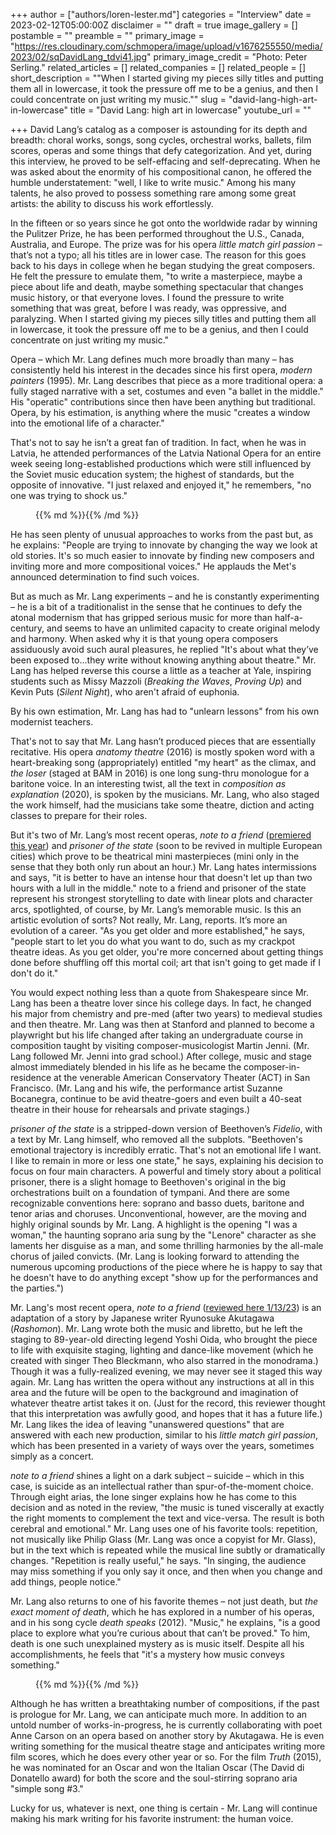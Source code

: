 +++
author = ["authors/loren-lester.md"]
categories = "Interview"
date = 2023-02-12T05:00:00Z
disclaimer = ""
draft = true
image_gallery = []
postamble = ""
preamble = ""
primary_image = "https://res.cloudinary.com/schmopera/image/upload/v1676255550/media/2023/02/sqDavidLang_tdvi41.jpg"
primary_image_credit = "Photo: Peter Serling."
related_articles = []
related_companies = []
related_people = []
short_description = "\"When I started giving my pieces silly titles and putting them all in lowercase, it took the pressure off me to be a genius, and then I could concentrate on just writing my music.\""
slug = "david-lang-high-art-in-lowercase"
title = "David Lang: high art in lowercase"
youtube_url = ""

+++
David Lang’s catalog as a composer is astounding for its depth and breadth: choral works, songs, song cycles, orchestral works, ballets, film scores, operas and some things that defy categorization. And yet, during this interview, he proved to be self-effacing and self-deprecating. When he was asked about the enormity of his compositional canon, he offered the humble understatement: "well, I like to write music." Among his many talents, he also proved to possess something rare among some great artists: the ability to discuss his work effortlessly.

In the fifteen or so years since he got onto the worldwide radar by winning the Pulitzer Prize, he has been performed throughout the U.S., Canada, Australia, and Europe. The prize was for his opera _little match girl passion_ – that’s not a typo; all his titles are in lower case. The reason for this goes back to his days in college when he began studying the great composers. He felt the pressure to emulate them, "to write a masterpiece, maybe a piece about life and death, maybe something spectacular that changes music history, or that everyone loves. I found the pressure to write something that was great, before I was ready, was oppressive, and paralyzing. When I started giving my pieces silly titles and putting them all in lowercase, it took the pressure off me to be a genius, and then I could concentrate on just writing my music."

Opera – which Mr. Lang defines much more broadly than many – has consistently held his interest in the decades since his first opera, _modern painters_ (1995). Mr. Lang describes that piece as a more traditional opera: a fully staged narrative with a set, costumes and even "a ballet in the middle." His "operatic" contributions since then have been anything but traditional. Opera, by his estimation, is anything where the music "creates a window into the emotional life of a character."

That's not to say he isn’t a great fan of tradition. In fact, when he was in Latvia, he attended performances of the Latvia National Opera for an entire week seeing long-established productions which were still influenced by the Soviet music education system; the highest of standards, but the opposite of innovative. "I just relaxed and enjoyed it," he remembers, "no one was trying to shock us."

<figure data-type="image">{{% md %}}{{% /md %}}

<figcaption></figcaption>  
</figure>

He has seen plenty of unusual approaches to works from the past but, as he explains: "People are trying to innovate by changing the way we look at old stories. It's so much easier to innovate by finding new composers and inviting more and more compositional voices." He applauds the Met's announced determination to find such voices.

But as much as Mr. Lang experiments – and he is constantly experimenting – he is a bit of a traditionalist in the sense that he continues to defy the atonal modernism that has gripped serious music for more than half-a-century, and seems to have an unlimited capacity to create original melody and harmony. When asked why it is that young opera composers assiduously avoid such aural pleasures, he replied "It's about what they’ve been exposed to…they write without knowing anything about theatre." Mr. Lang has helped reverse this course a little as a teacher at Yale, inspiring students such as Missy Mazzoli (_Breaking the Waves_, _Proving Up_) and Kevin Puts (_Silent Night_), who aren't afraid of euphonia.

By his own estimation, Mr. Lang has had to "unlearn lessons" from his own modernist teachers.

That's not to say that Mr. Lang hasn’t produced pieces that are essentially recitative. His opera _anatomy theatre_ (2016) is mostly spoken word with a heart-breaking song (appropriately) entitled "my heart" as the climax, and _the loser_ (staged at BAM in 2016) is one long sung-thru monologue for a baritone voice.  In an interesting twist, all the text in _composition as explanation_ (2020), is spoken by the musicians. Mr. Lang, who also staged the work himself, had the musicians take some theatre, diction and acting classes to prepare for their roles.

But it's two of Mr. Lang’s most recent operas, _note to a friend_ ([premiered this year](/note-to-a-friend-matters-of-life-and-death/)) and _prisoner of the state_ (soon to be revived in multiple European cities) which prove to be theatrical mini masterpieces (mini only in the sense that they both only run about an hour.)  Mr. Lang hates intermissions and says, "it is better to have an intense hour that doesn't let up than two hours with a lull in the middle." note to a friend and prisoner of the state represent his strongest storytelling to date with linear plots and character arcs, spotlighted, of course, by Mr. Lang’s memorable music. Is this an artistic evolution of sorts? Not really, Mr. Lang, reports. It’s more an evolution of a career. "As you get older and more established," he says, "people start to let you do what you want to do, such as my crackpot theatre ideas. As you get older, you're more concerned about getting things done before shuffling off this mortal coil; art that isn't going to get made if I don't do it."

You would expect nothing less than a quote from Shakespeare since Mr. Lang has been a theatre lover since his college days. In fact, he changed his major from chemistry and pre-med (after two years) to medieval studies and then theatre. Mr. Lang was then at Stanford and planned to become a playwright but his life changed after taking an undergraduate course in composition taught by visiting composer-musicologist Martin Jenni. (Mr. Lang followed Mr. Jenni into grad school.) After college, music and stage almost immediately blended in his life as he became the composer-in-residence at the venerable American Conservatory Theater (ACT) in San Francisco. (Mr. Lang and his wife, the performance artist Suzanne Bocanegra, continue to be avid theatre-goers and even built a 40-seat theatre in their house for rehearsals and private stagings.)

_prisoner of the state_ is a stripped-down version of Beethoven’s _Fidelio_, with a text by Mr. Lang himself, who removed all the subplots. "Beethoven's emotional trajectory is incredibly erratic. That's not an emotional life I want. I like to remain in more or less one state," he says, explaining his decision to focus on four main characters. A powerful and timely story about a political prisoner, there is a slight homage to Beethoven's original in the big orchestrations built on a foundation of tympani. And there are some recognizable conventions here: soprano and basso duets, baritone and tenor arias and choruses. Unconventional, however, are the moving and highly original sounds by Mr. Lang. A highlight is the opening "I was a woman," the haunting soprano aria sung by the "Lenore" character as she laments her disguise as a man, and some thrilling harmonies by the all-male chorus of jailed convicts. (Mr. Lang is looking forward to attending the numerous upcoming productions of the piece where he is happy to say that he doesn't have to do anything except "show up for the performances and the parties.")

Mr. Lang's most recent opera, _note to a friend_ ([reviewed here 1/13/23](/note-to-a-friend-matters-of-life-and-death/)) is an adaptation of a story by Japanese writer Ryunosuke Akutagawa (_Rashomon_). Mr. Lang wrote both the music and libretto, but he left the staging to 89-year-old directing legend Yoshi Oida, who brought the piece to life with exquisite staging, lighting and dance-like movement (which he created with singer Theo Bleckmann, who also starred in the monodrama.) Though it was a fully-realized evening, we may never see it staged this way again. Mr. Lang has written the opera without any instructions at all in this area and the future will be open to the background and imagination of whatever theatre artist takes it on. (Just for the record, this reviewer thought that this interpretation was awfully good, and hopes that it has a future life.) Mr. Lang likes the idea of leaving "unanswered questions" that are answered with each new production, similar to his _little match girl passion_, which has been presented in a variety of ways over the years, sometimes simply as a concert.

_note to a friend_ shines a light on a dark subject – suicide – which in this case, is suicide as an intellectual rather than spur-of-the-moment choice. Through eight arias, the lone singer explains how he has come to this decision and as noted in the review, "the music is tuned viscerally at exactly the right moments to complement the text and vice-versa. The result is both cerebral and emotional." Mr. Lang uses one of his favorite tools: repetition, not musically like Philip Glass (Mr. Lang was once a copyist for Mr. Glass), but in the text which is repeated while the musical line subtly or dramatically changes. "Repetition is really useful," he says. "In singing, the audience may miss something if you only say it once, and then when you change and add things, people notice."

Mr. Lang also returns to one of his favorite themes – not just death, but _the exact moment of death_, which he has explored in a number of his operas, and in his song cycle _death speaks_ (2012). "Music," he explains, "is a good place to explore what you’re curious about that can’t be proved." To him, death is one such unexplained mystery as is music itself.  Despite all his accomplishments, he feels that "it's a mystery how music conveys something."

<figure data-type="image">{{% md %}}{{% /md %}}

<figcaption></figcaption>  
</figure>

Although he has written a breathtaking number of compositions, if the past is prologue for Mr. Lang, we can anticipate much more. In addition to an untold number of works-in-progress, he is currently collaborating with poet Anne Carson on an opera based on another story by Akutagawa. He is even writing something for the musical theatre stage and anticipates writing more film scores, which he does every other year or so. For the film _Truth_ (2015), he was nominated for an Oscar and won the Italian Oscar (The David di Donatello award) for both the score and the soul-stirring soprano aria "simple song #3."

Lucky for us, whatever is next, one thing is certain - Mr. Lang will continue making his mark writing for his favorite instrument: the human voice.